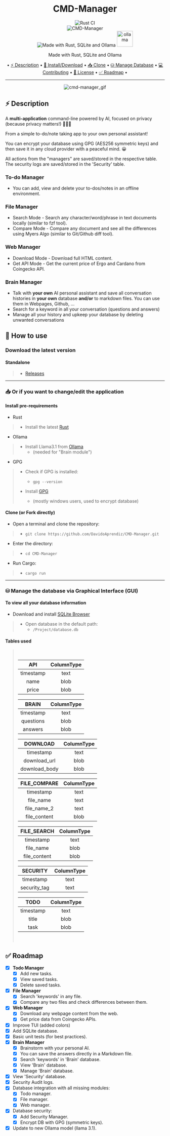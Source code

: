 <h1 align="center">CMD-Manager</h1>

<div align="center">
<img alt="Rust CI" src="https://github.com/DavidoAprendiz/Rust-in-Progress/actions/workflows/rust.yml/badge.svg">
<br>
<img alt="CMD-Manager" src="https://img.shields.io/badge/CMD_Manager-v0.5.0-blue">
<br>
<img alt="Made with Rust, SQLite and Ollama" src="https://skillicons.dev/icons?i=rust,sqlite">
<img alt="ollama" height="50px" src="https://github.com/ollama/ollama/assets/3325447/0d0b44e2-8f4a-4e99-9b52-a5c1c741c8f7">

<a>Made with Rust, SQLite and Ollama</a>

<div align="center">
• <a href="#-description">⚡ Description</a> •
  <a href="#-how-to-use">🚀 Install/Download</a> •
  <a href="#-or-if-you-want-to-changeedit-the-application">📥 Clone</a> •
  <a href="#-manage-the-database-via-graphical-interface-gui">⛁ Manage Database</a> •
  <a href="https://github.com/DavidoAprendiz/CMD-Manager/blob/main/CONTRIBUTING.md">💻 Contributing</a> •
  <a href="https://github.com/DavidoAprendiz/CMD-Manager/blob/main/LICENSE">📃 License</a> •
  <a href="#-Roadmap">✅ Roadmap</a> •
</div>

---

![cmd-manager_gif](https://github.com/user-attachments/assets/6af21706-4419-434e-82ac-9d09e1d4e0df)

</div>

## ⚡ Description

A **multi-application** command-line powered by AI, focused on privacy (because privacy matters!) 🔐🔐🔐

From a simple to-do/note taking app to your own personal assistant!

You can encrypt your database using GPG (AES256 symmetric keys) and then save it in any cloud provider with a peaceful mind. 😀

All actions from the "managers" are saved/stored in the respective table.
The security logs are saved/stored in the 'Security' table.

### **To-do Manager**

- You can add, view and delete your to-dos/notes in an offline environment.

### **File Manager**

- Search Mode - Search any character/word/phrase in text documents locally (similar to fzf tool).
- Compare Mode - Compare any document and see all the differences using Myers Algo (similar to Git/Github diff tool).

### **Web Manager**

- Download Mode - Download full HTML content.
- Get API Mode - Get the current price of Ergo and Cardano from Coingecko API.

### **Brain Manager**

- Talk with **your own** AI personal assistant and save all conversation histories in **your own** database **and/or** to markdown files. You can use them in Webpages, Github, ...
- Search for a keyword in all your conversation (questions and answers)
- Manage all your history and upkeep your database by deleting unwanted conversations

## 🚀 How to use

### Download the latest version

#### Standalone

> - [Releases](https://github.com/DavidoAprendiz/CMD-Manager/releases)

---

### 📥 Or if you want to change/edit the application

#### Install pre-requirements

- Rust
>
> - Install the latest [Rust](https://www.rust-lang.org/learn/get-started)
>
- Ollama
>
> - Install Llama3.1 from [Ollama](https://ollama.com/)
>   - (needed for "Brain module")
>
- GPG
>
> - Check if GPG is installed:
>   - `gpg --version`
>
> - Install [GPG](https://www.gnupg.org/download/)
>   - (mostly windows users, used to encrypt database)
>

#### Clone (or Fork directly)

- Open a terminal and clone the repository:
>   - `git clone https://github.com/DavidoAprendiz/CMD-Manager.git`
- Enter the directory:
>   - `cd CMD-Manager`
- Run Cargo:
>   - `cargo run`

---

### ⛁ Manage the database via Graphical Interface (GUI)

#### To view all your database information

- Download and install [SQLite Browser](https://sqlitebrowser.org/)
> - Open database in the default path:
>   - `/Project/database.db`

#### Tables used

> <br>
>
> | API | ColumnType |
> | :-: | :-: |
> | timestamp | text |
> | name | blob |
> | price | blob |
>
> | BRAIN | ColumnType |
> | :-: | :-: |
> | timestamp | text |
> | questions | blob |
> | answers | blob |
>
> | DOWNLOAD | ColumnType |
> | :-: | :-: |
> | timestamp | text |
> | download_url | blob |
> | download_body | blob |
>
> | FILE_COMPARE | ColumnType |
> | :-: | :-: |
> | timestamp | text |
> | file_name | text |
> | file_name_2 | text |
> | file_content | blob |
>
> | FILE_SEARCH | ColumnType |
> | :-: | :-: |
> | timestamp | text |
> | file_name | blob |
> | file_content | blob |
>
> | SECURITY | ColumnType |
> | :-: | :-: |
> | timestamp | text |
> | security_tag | text |
>
> | TODO | ColumnType |
> | :-: | :-: |
> | timestamp | text |
> | title | blob |
> | task | blob |
> <br>

## ✅ Roadmap

- [X] **Todo Manager**
  - [X] Add new tasks.
  - [X] View saved tasks.
  - [X] Delete saved tasks.
- [X] **File Manager**
  - [X] Search 'keywords' in any file.
  - [X] Compare any two files and check differences between them.
- [X] **Web Manager**
  - [X] Download any webpage content from the web.
  - [X] Get price data from Coingecko APIs.
- [X] Improve TUI (added colors)
- [X] Add SQLite database.
- [X] Basic unit tests (for best practices).
- [X] **Brain Manager**
  - [X] Brainstorm with your personal AI.
  - [X] You can save the answers directly in a Markdown file.
  - [X] Search 'keywords' in 'Brain' database.
  - [X] View 'Brain' database.
  - [X] Manage 'Brain' database.
- [X] View 'Security' database.
- [X] Security Audit logs.
- [X] Database integration with all missing modules:
  - [X] Todo manager.
  - [X] File manager.
  - [X] Web manager.
- [X] Database security:
  - [X] Add Security Manager.
  - [X] Encrypt DB with GPG (symmetric keys).
- [X] Update to new Ollama model (llama 3.1).
